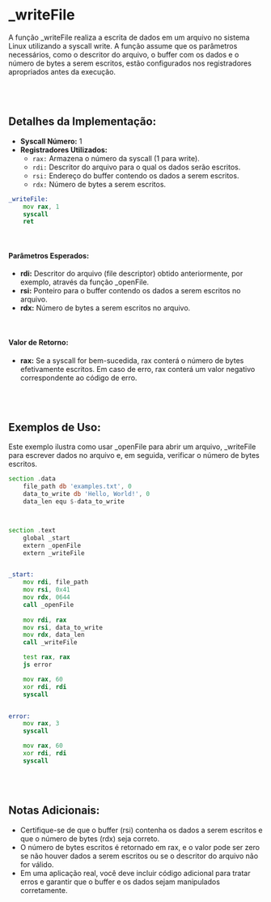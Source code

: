 # _writeFile
A função _writeFile realiza a escrita de dados em um arquivo no sistema Linux utilizando a syscall write. A função assume que os parâmetros necessários, como o descritor do arquivo, o buffer com os dados e o número de bytes a serem escritos, estão configurados nos registradores apropriados antes da execução.

<br><br>

## Detalhes da Implementação:
- **Syscall Número:** 1
- **Registradores Utilizados:**
    - `rax:` Armazena o número da syscall (1 para write).
    - `rdi:` Descritor do arquivo para o qual os dados serão escritos.
    - `rsi:` Endereço do buffer contendo os dados a serem escritos.
    - `rdx:` Número de bytes a serem escritos.

```asm
_writeFile:
    mov rax, 1
    syscall
    ret
```

<br>

#### Parâmetros Esperados:
- **rdi:** Descritor do arquivo (file descriptor) obtido anteriormente, por exemplo, através da função _openFile.
- **rsi:** Ponteiro para o buffer contendo os dados a serem escritos no arquivo.
- **rdx:** Número de bytes a serem escritos no arquivo.

<br>

#### Valor de Retorno:
- **rax:** Se a syscall for bem-sucedida, rax conterá o número de bytes efetivamente escritos. Em caso de erro, rax conterá um valor negativo correspondente ao código de erro.

<br><br>

## Exemplos de Uso:
Este exemplo ilustra como usar _openFile para abrir um arquivo, _writeFile para escrever dados no arquivo e, em seguida, verificar o número de bytes escritos.

```asm
section .data
    file_path db 'examples.txt', 0
    data_to_write db 'Hello, World!', 0
    data_len equ $-data_to_write



section .text
    global _start
    extern _openFile
    extern _writeFile


_start:
    mov rdi, file_path
    mov rsi, 0x41
    mov rdx, 0644
    call _openFile
    
    mov rdi, rax
    mov rsi, data_to_write
    mov rdx, data_len 
    call _writeFile

    test rax, rax
    js error

    mov rax, 60
    xor rdi, rdi
    syscall


error:
    mov rax, 3
    syscall

    mov rax, 60
    xor rdi, rdi
    syscall
```

<br><br>

## Notas Adicionais:
- Certifique-se de que o buffer (rsi) contenha os dados a serem escritos e que o número de bytes (rdx) seja correto.
- O número de bytes escritos é retornado em rax, e o valor pode ser zero se não houver dados a serem escritos ou se o descritor do arquivo não for válido.
- Em uma aplicação real, você deve incluir código adicional para tratar erros e garantir que o buffer e os dados sejam manipulados corretamente.